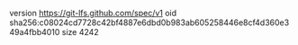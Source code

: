 version https://git-lfs.github.com/spec/v1
oid sha256:c08024cd7728c42bf4887e6dbd0b983ab605258446e8cf4d360e349a4fbb4010
size 4242
